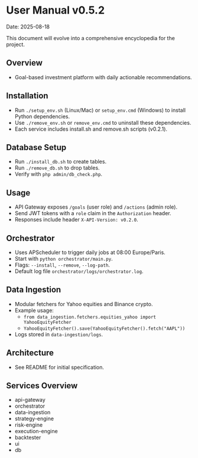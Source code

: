 # User Manual v0.5.2

Date: 2025-08-18

This document will evolve into a comprehensive encyclopedia for the project.

## Overview
- Goal-based investment platform with daily actionable recommendations.

## Installation
- Run `./setup_env.sh` (Linux/Mac) or `setup_env.cmd` (Windows) to install Python dependencies.
- Use `./remove_env.sh` or `remove_env.cmd` to uninstall these dependencies.
- Each service includes install.sh and remove.sh scripts (v0.2.1).

## Database Setup
- Run `./install_db.sh` to create tables.
- Run `./remove_db.sh` to drop tables.
- Verify with `php admin/db_check.php`.

## Usage
- API Gateway exposes `/goals` (user role) and `/actions` (admin role).
- Send JWT tokens with a `role` claim in the `Authorization` header.
- Responses include header `X-API-Version: v0.2.0`.

## Orchestrator
- Uses APScheduler to trigger daily jobs at 08:00 Europe/Paris.
- Start with `python orchestrator/main.py`.
- Flags: `--install`, `--remove`, `--log-path`.
- Default log file `orchestrator/logs/orchestrator.log`.

## Data Ingestion
- Modular fetchers for Yahoo equities and Binance crypto.
- Example usage:
  - `from data_ingestion.fetchers.equities_yahoo import YahooEquityFetcher`
  - `YahooEquityFetcher().save(YahooEquityFetcher().fetch("AAPL"))`
- Logs stored in `data-ingestion/logs`.

## Architecture
- See README for initial specification.

## Services Overview
- api-gateway
- orchestrator
- data-ingestion
- strategy-engine
- risk-engine
- execution-engine
- backtester
- ui
- db
